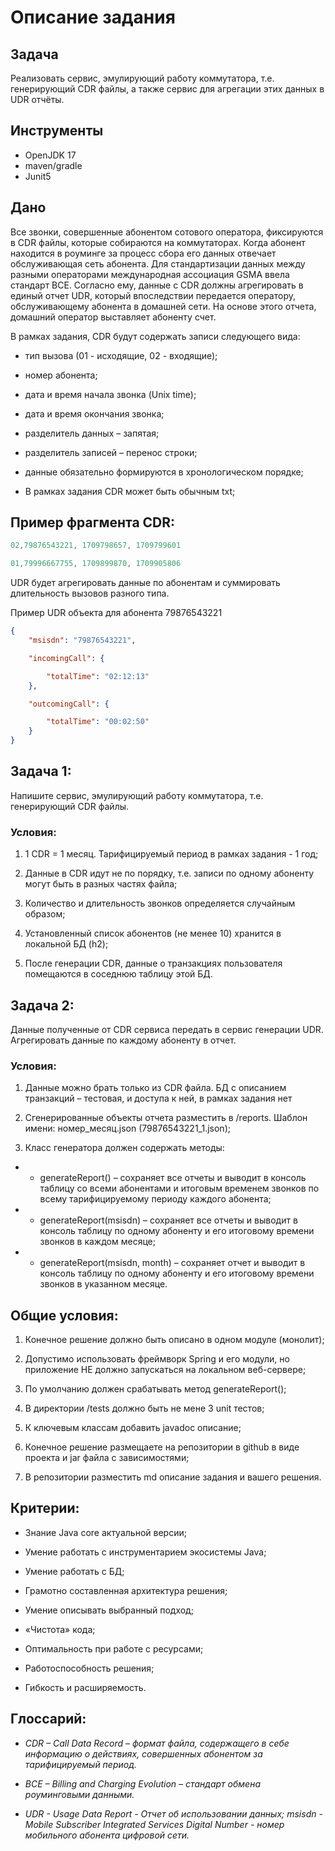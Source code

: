 # Описание задания
## Задача
Реализовать сервис, эмулирующий работу коммутатора, т.е. генерирующий CDR файлы, а также сервис для агрегации этих данных в UDR отчёты.
## Инструменты
* OpenJDK 17  
* maven/gradle  
* Junit5
## Дано
Все звонки, совершенные абонентом сотового оператора, фиксируются в CDR файлы, которые собираются на коммутаторах. Когда абонент находится в роуминге за процесс сбора его данных отвечает обслуживающая сеть абонента. Для стандартизации данных между разными операторами международная ассоциация GSMA ввела стандарт BCE. Согласно ему, данные с CDR должны агрегировать в единый отчет UDR, который впоследствии передается оператору, обслуживающему абонента в домашней сети. На основе этого отчета, домашний оператор выставляет абоненту счет.  

В рамках задания, CDR будут содержать записи следующего вида:  

* тип вызова (01 - исходящие, 02 - входящие);  

* номер абонента;  

* дата и время начала звонка (Unix time);  

* дата и время окончания звонка;  

* разделитель данных – запятая;  

* разделитель записей – перенос строки;  

* данные обязательно формируются в хронологическом порядке;  

* В рамках задания CDR может быть обычным txt;  

## Пример фрагмента CDR:
```c++
02,79876543221, 1709798657, 1709799601  

01,79996667755, 1709899870, 1709905806
```

UDR будет агрегировать данные по абонентам и суммировать длительность вызовов разного типа.  

Пример UDR объекта для абонента 79876543221   

```json
{
    "msisdn": "79876543221",  

    "incomingCall": {  

        "totalTime": "02:12:13"
    },  

    "outcomingCall": {  

        "totalTime": "00:02:50"
    }
}
```  
## Задача 1:
Напишите сервис, эмулирующий работу коммутатора, т.е. генерирующий CDR файлы.  

### Условия:
1.  1 CDR = 1 месяц. Тарифицируемый период в рамках задания - 1 год; 

2.  Данные в CDR идут не по порядку, т.е. записи по одному абоненту могут быть в разных частях файла; 

3. Количество и длительность звонков определяется случайным образом;  

4. Установленный список абонентов (не менее 10) хранится в локальной БД (h2);  

5. После генерации CDR, данные о транзакциях пользователя помещаются в соседнюю таблицу этой БД.  

## Задача 2:
Данные полученные от CDR сервиса передать в сервис генерации UDR. Агрегировать данные по каждому абоненту в отчет.  

### Условия:
1.  Данные можно брать только из CDR файла. БД с описанием транзакций – тестовая, и доступа к ней, в рамках задания нет  

2. Сгенерированные объекты отчета разместить в /reports.
Шаблон имени: номер_месяц.json (79876543221_1.json);  

3.  Класс генератора должен содержать методы:   

* + generateReport() – сохраняет все отчеты и выводит в консоль таблицу со всеми абонентами и итоговым временем звонков по всему тарифицируемому периоду каждого абонента;  

 * + generateReport(msisdn) – сохраняет все отчеты и выводит в консоль таблицу по одному абоненту и его итоговому времени звонков в каждом месяце;
 * + generateReport(msisdn, month) – сохраняет отчет и выводит в консоль таблицу по одному абоненту и его итоговому времени звонков в указанном месяце.  
## Общие условия:
1.  Конечное решение должно быть описано в одном модуле (монолит);  
2. Допустимо использовать фреймворк Spring и его модули, но приложение НЕ должно запускаться на локальном веб-сервере;  

3. По умолчанию должен срабатывать метод generateReport();  

4. В директории /tests должно быть не мене 3 unit тестов;  

5. К ключевым классам добавить javadoc описание;  

6. Конечное решение размещаете на репозитории в github в виде проекта и jar файла с зависимостями;  

7. В репозитории разместить md описание задания и вашего решения.

## Критерии:
* Знание Java core актуальной версии; 

* Умение работать с инструментарием экосистемы Java; 

* Умение работать с БД; 

* Грамотно составленная архитектура решения; 

* Умение описывать выбранный подход; 

* «Чистота» кода; 

* Оптимальность при работе с ресурсами;  

* Работоспособность решения;  

* Гибкость и расширяемость.  
## Глоссарий:
* _CDR – Call Data Record – формат файла, содержащего в себе информацию о действиях, совершенных абонентом за тарифицируемый период._  

* _BCE – Billing and Charging Evolution – стандарт обмена роуминговыми данными._  

* _UDR - Usage Data Report - Отчет об использовании данных;
msisdn  - Mobile Subscriber Integrated Services Digital Number - номер мобильного абонента цифровой сети._ 










